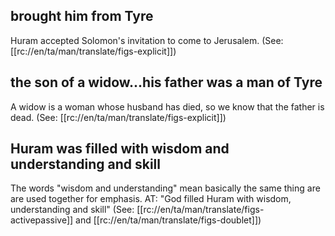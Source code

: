 ## brought him from Tyre ##

Huram accepted Solomon's invitation to come to Jerusalem. (See: [[rc://en/ta/man/translate/figs-explicit]])

## the son of a widow...his father was a man of Tyre ##

A widow is a woman whose husband has died, so we know that the father is dead. (See: [[rc://en/ta/man/translate/figs-explicit]])

## Huram was filled with wisdom and understanding and skill ##

The words "wisdom and understanding" mean basically the same thing are are used together for emphasis. AT: "God filled Huram with wisdom, understanding and skill" (See: [[rc://en/ta/man/translate/figs-activepassive]] and [[rc://en/ta/man/translate/figs-doublet]])